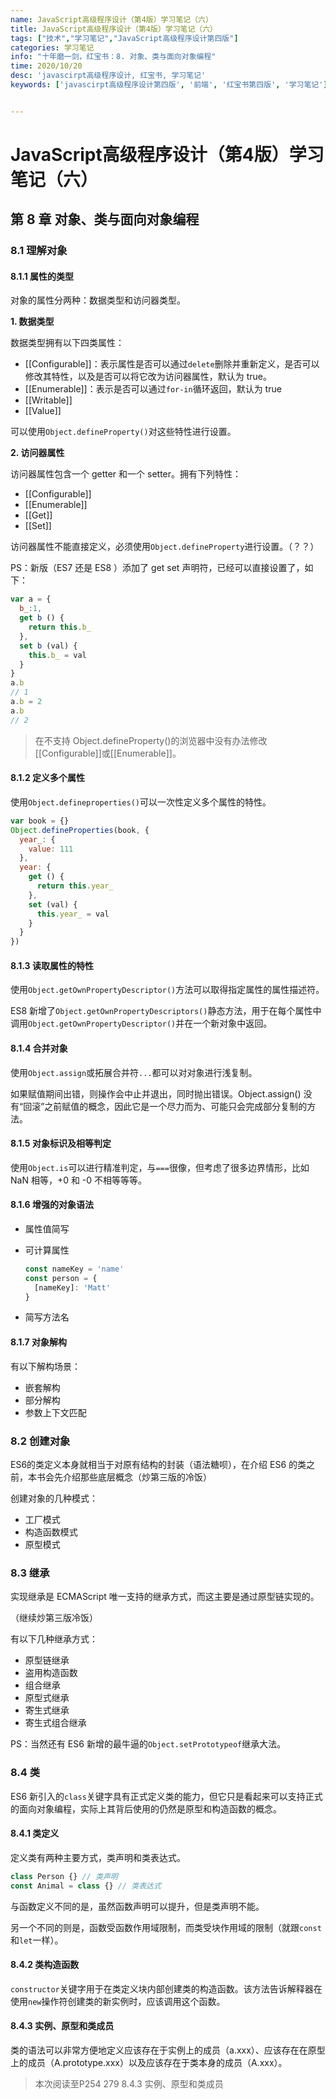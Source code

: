 ```yaml
---
name: JavaScript高级程序设计（第4版）学习笔记（六）
title: JavaScript高级程序设计（第4版）学习笔记（六）
tags: ["技术","学习笔记","JavaScript高级程序设计第四版"]
categories: 学习笔记
info: "十年磨一剑，红宝书：8. 对象、类与面向对象编程"
time: 2020/10/20
desc: 'javascirpt高级程序设计, 红宝书, 学习笔记'
keywords: ['javascirpt高级程序设计第四版', '前端', '红宝书第四版', '学习笔记']


---
```


# JavaScript高级程序设计（第4版）学习笔记（六）

## 第 8 章 对象、类与面向对象编程

### 8.1 理解对象

#### 8.1.1 属性的类型

对象的属性分两种：数据类型和访问器类型。

**1. 数据类型**

数据类型拥有以下四类属性：

- [[Configurable]]：表示属性是否可以通过`delete`删除并重新定义，是否可以修改其特性，以及是否可以将它改为访问器属性，默认为 true。
- [[Enumerable]]：表示是否可以通过`for-in`循环返回，默认为 true
- [[Writable]]
- [[Value]]

可以使用`Object.defineProperty()`对这些特性进行设置。

**2. 访问器属性**

访问器属性包含一个 getter 和一个 setter。拥有下列特性：

- [[Configurable]]
- [[Enumerable]]
- [[Get]]
- [[Set]]

访问器属性不能直接定义，必须使用`Object.defineProperty`进行设置。（？？）

PS：新版（ES7 还是 ES8 ）添加了 get set 声明符，已经可以直接设置了，如下：

```javascript
var a = {
  b_:1,
  get b () {
    return this.b_
  },
  set b (val) {
    this.b_ = val
  }
}
a.b
// 1
a.b = 2
a.b
// 2
```

> 在不支持 Object.defineProperty()的浏览器中没有办法修改[[Configurable]]或[[Enumerable]]。

#### 8.1.2 定义多个属性

使用`Object.defineproperties()`可以一次性定义多个属性的特性。

```javascript
var book = {}
Object.defineProperties(book, {
  year_: {
    value: 111
  },
  year: {
    get () {
      return this.year_
    },
    set (val) {
      this.year_ = val
    }
  }
})
```

#### 8.1.3 读取属性的特性

使用`Object.getOwnPropertyDescriptor()`方法可以取得指定属性的属性描述符。

ES8 新增了`Object.getOwnPropertyDescriptors()`静态方法，用于在每个属性中调用`Object.getOwnPropertyDescriptor()`并在一个新对象中返回。

#### 8.1.4 合并对象

使用`Object.assign`或拓展合并符`...`都可以对对象进行浅复制。

如果赋值期间出错，则操作会中止并退出，同时抛出错误。Object.assign() 没有“回滚”之前赋值的概念，因此它是一个尽力而为、可能只会完成部分复制的方法。 

#### 8.1.5 对象标识及相等判定

使用`Object.is`可以进行精准判定，与`===`很像，但考虑了很多边界情形，比如 NaN 相等，+0 和 -0 不相等等等。

#### 8.1.6 增强的对象语法

- 属性值简写

- 可计算属性

  ```javascript
  const nameKey = 'name'
  const person = {
    [nameKey]: 'Matt'
  }
  ```

- 简写方法名

#### 8.1.7 对象解构

有以下解构场景：

- 嵌套解构
- 部分解构
- 参数上下文匹配

### 8.2 创建对象

 ES6的类定义本身就相当于对原有结构的封装（语法糖呗），在介绍 ES6 的类之前，本书会先介绍那些底层概念（炒第三版的冷饭）

创建对象的几种模式：

- 工厂模式
- 构造函数模式
- 原型模式

### 8.3 继承

实现继承是 ECMAScript 唯一支持的继承方式，而这主要是通过原型链实现的。

（继续炒第三版冷饭）

有以下几种继承方式：

- 原型链继承
- 盗用构造函数
- 组合继承
- 原型式继承
- 寄生式继承
- 寄生式组合继承

PS：当然还有 ES6 新增的最牛逼的`Object.setPrototypeof`继承大法。

### 8.4 类

ES6 新引入的`class`关键字具有正式定义类的能力，但它只是看起来可以支持正式的面向对象编程，实际上其背后使用的仍然是原型和构造函数的概念。

#### 8.4.1 类定义

定义类有两种主要方式，类声明和类表达式。

```javascript
class Person {} // 类声明
const Animal = class {} // 类表达式
```

与函数定义不同的是，虽然函数声明可以提升，但是类声明不能。

另一个不同的则是，函数受函数作用域限制，而类受块作用域的限制（就跟`const`和`let`一样）。

#### 8.4.2 类构造函数

`constructor`关键字用于在类定义块内部创建类的构造函数。该方法告诉解释器在使用`new`操作符创建类的新实例时，应该调用这个函数。

#### 8.4.3 实例、原型和类成员

类的语法可以非常方便地定义应该存在于实例上的成员（a.xxx）、应该存在在原型上的成员（A.prototype.xxx）以及应该存在于类本身的成员（A.xxx）。







> 本次阅读至P254 279 8.4.3 实例、原型和类成员

